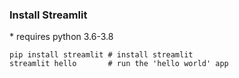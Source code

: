 ### Install Streamlit
\* requires python 3.6-3.8
```  
pip install streamlit # install streamlit
streamlit hello       # run the 'hello world' app
```